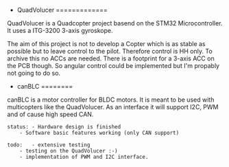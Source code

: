 * QuadVolucer
=============

QuadVolucer is a Quadcopter project basend on the STM32 Microcontroller. It uses a ITG-3200 3-axis gyroskope.

The aim of this project is not to develop a Copter which is as stable as possible but to leave control to the pilot. Therefore control is HH only.
To archive this no ACCs are needed. There is a footprint for a 3-axis ACC on the PCB though. So angular control could be implemented but I'm propably not going to do so.


* canBLC
========

canBLC is a motor controller for BLDC motors. It is meant to be used with multicopters like the QuadVolucer. As an interface it will support I2C, PWM and of cause high speed CAN.

	status:	- Hardware design is finished 
		- Software basic features working (only CAN support)

	todo:	- extensive testing
		- testing on the QuadVolucer :-)
		- implementation of PWM and I2C interface.
